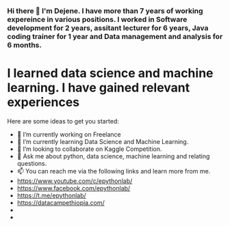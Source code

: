 ### Hi there 👋 I'm Dejene. I have more than 7 years of working expereince in various positions. I worked in Software development for 2 years, assitant lecturer for 6 years, Java coding trainer for 1 year and Data management and analysis for 6 months.

# I learned data science and machine learning. I have gained relevant experiences 

<!--
**epythonlab/epythonlab** is a ✨ _special_ ✨ repository because its `README.md` (this file) appears on your GitHub profile.
-->

Here are some ideas to get you started:

- 🔭 I’m currently working on Freelance
- 🌱 I’m currently learning Data Science and Machine Learning.
- 👯 I’m looking to collaborate on Kaggle Competition.
- 💬 Ask me about python, data science, machine learning and relating questions.
- 📫 You can reach me via the following links and learn more from me.
-   https://www.youtube.com/c/epythonlab/ 
-   https://www.facebook.com/epythonlab/
-   https://t.me/epythonlab/
-   https://datacampethiopia.com/
-   
-             

